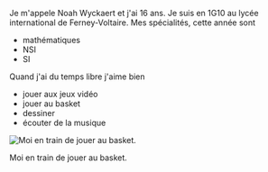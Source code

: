 <!DOCTYPE html>
<html>
    <head>
        <meta charset="utf-8">
        <title> Ma page personnelle </title>
    </head>
    <body>
        <p>Je m'appele Noah Wyckaert et j'ai 16 ans. Je suis en 1G10 au lycée international de Ferney-Voltaire. Mes spécialités, cette année sont</p>
        <ul>
        <li>mathématiques</li>
        <li>NSI</li>
        <li>SI</li>
        </ul>
        <p>Quand j'ai du temps libre j'aime bien</p>
        <ul>
            <li>jouer aux jeux vidéo</li>
            <li>jouer au basket</li>
            <li>dessiner</li>
            <li>écouter de la musique</li>
        </ul>
        <img src="https://i.makeagif.com/media/10-30-2020/9QxmxI.gif" alt="Moi en train de jouer au basket.">
        <p>Moi en train de jouer au basket.</p>
    </body>
</html>
